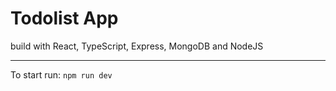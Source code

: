 # Todolist App

build with React, TypeScript, Express, MongoDB and NodeJS

---

To start run: `npm run dev`
